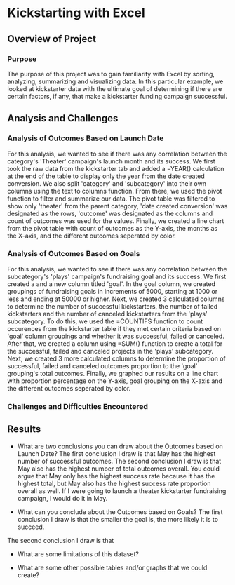 # Kickstarting with Excel




## Overview of Project

### Purpose
The purpose of this project was to gain familiarity with Excel by sorting, analyzing, summarizing and visualizing data. In this particular example, we looked at kickstarter data with the ultimate goal of determining if there are certain factors, if any, that make a kickstarter funding campaign successful.

## Analysis and Challenges

### Analysis of Outcomes Based on Launch Date
For this analysis, we wanted to see if there was any correlation between the category's 'Theater' campaign's launch month and its success. We first took the raw data from the kickstarter tab and added a =YEAR() calculation at the end of the table to display only the year from the date created conversion. We also split 'category' and 'subcategory' into their own columns using the text to columns function. From there, we used the pivot function to filter and summarize our data. The pivot table was filtered to show only 'theater' from the parent category, 'date created conversion' was designated as the rows, 'outcome' was designated as the columns and count of outcomes was used for the values. Finally, we created a line chart from the pivot table with count of outcomes as the Y-axis, the months as the X-axis, and the different outcomes seperated by color.

### Analysis of Outcomes Based on Goals
For this analysis, we wanted to see if there was any correlation between the subcategory's 'plays' campaign's fundraising goal and its success. We first created a and a new column titled 'goal'. In the goal column, we created groupings of fundraising goals in increments of 5000, starting at 1000 or less and ending at 50000 or higher. Next, we created 3 calculated columns to determine the number of successful kickstarters, the number of failed kickstarters and the number of canceled kickstarters from the 'plays' subcategory. To do this, we used the =COUNTIFS function to count occurences from the kickstarter table if they met certain criteria based on 'goal' column groupings and whether it was successful, failed or canceled. After that, we created a column using =SUM() function to create a total for the successful, failed and canceled projects in the 'plays' subcategory. Next, we created 3 more calculated columns to determine the proportion of successful, failed and canceled outcomes proportion to the 'goal' grouping's total outcomes. Finally, we graphed our results on a line chart with proportion percentage on the Y-axis, goal grouping on the X-axis and the different outcomes seperated by color.

### Challenges and Difficulties Encountered

## Results

- What are two conclusions you can draw about the Outcomes based on Launch Date?
The first conclusion I draw is that May has the highest number of successful outcomes. The second conclusion I draw is that May also has the highest number of total outcomes overall. You could argue that May only has the highest success rate because it has the highest total, but May also has the highest success rate proportion overall as well. If I were going to launch a theater kickstarter fundraising campaign, I would do it in May.

- What can you conclude about the Outcomes based on Goals?
The first conclusion I draw is that the smaller the goal is, the more likely it is to succeed. 

The second conclusion I draw is that

- What are some limitations of this dataset?

- What are some other possible tables and/or graphs that we could create?
